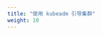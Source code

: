 ```yaml
---
title: "使用 kubeadm 引导集群"
weight: 10
---
```


<!--
title: "Bootstrapping clusters with kubeadm"
weight: 10
-->
